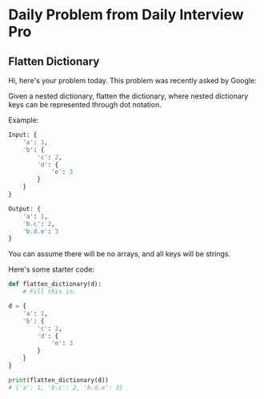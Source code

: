 # Daily Problem from Daily Interview Pro

## Flatten Dictionary

Hi, here's your problem today. This problem was recently asked by Google:

Given a nested dictionary, flatten the dictionary, where nested dictionary keys can be represented through dot notation.

Example:
```python
Input: {
    'a': 1,
    'b': {
        'c': 2,
        'd': {
            'e': 3
        }
    }
}

Output: {
    'a': 1,
    'b.c': 2,
    'b.d.e': 3
}
```

You can assume there will be no arrays, and all keys will be strings.

Here's some starter code:
```python
def flatten_dictionary(d):
    # Fill this in.

d = {
    'a': 1,
    'b': {
        'c': 2,
        'd': {
            'e': 3
        }
    }
}

print(flatten_dictionary(d))
# {'a': 1, 'b.c': 2, 'b.d.e': 3}
```